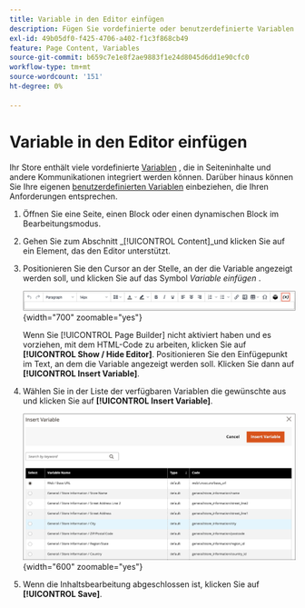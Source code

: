```yaml
---
title: Variable in den Editor einfügen
description: Fügen Sie vordefinierte oder benutzerdefinierte Variablen zu Ihrem Inhalt im WYSIWYG-Editor hinzu.
exl-id: 49b05df0-f425-4706-a402-f1c3f868cb49
feature: Page Content, Variables
source-git-commit: b659c7e1e8f2ae9883f1e24d8045d6dd1e90cfc0
workflow-type: tm+mt
source-wordcount: '151'
ht-degree: 0%

---
```


# Variable in den Editor einfügen

Ihr Store enthält viele vordefinierte [Variablen](../systems/variables-predefined.md) , die in Seiteninhalte und andere Kommunikationen integriert werden können. Darüber hinaus können Sie Ihre eigenen [benutzerdefinierten Variablen](../systems/variables-custom.md) einbeziehen, die Ihren Anforderungen entsprechen.

1. Öffnen Sie eine Seite, einen Block oder einen dynamischen Block im Bearbeitungsmodus.

1. Gehen Sie zum Abschnitt _[!UICONTROL Content]_und klicken Sie auf ein Element, das den Editor unterstützt.

1. Positionieren Sie den Cursor an der Stelle, an der die Variable angezeigt werden soll, und klicken Sie auf das Symbol _Variable einfügen_ .

   ![Editor-Symbolleiste - Variable einfügen](./assets/editor-toolbar-variable-button.png){width="700" zoomable="yes"}

   Wenn Sie [!UICONTROL Page Builder] nicht aktiviert haben und es vorziehen, mit dem HTML-Code zu arbeiten, klicken Sie auf **[!UICONTROL Show / Hide Editor]**. Positionieren Sie den Einfügepunkt im Text, an dem die Variable angezeigt werden soll. Klicken Sie dann auf **[!UICONTROL Insert Variable]**.

1. Wählen Sie in der Liste der verfügbaren Variablen die gewünschte aus und klicken Sie auf **[!UICONTROL Insert Variable]**.

   ![Variable einfügen, Seite](./assets/content-insert-variable.png){width="600" zoomable="yes"}

1. Wenn die Inhaltsbearbeitung abgeschlossen ist, klicken Sie auf **[!UICONTROL Save]**.
